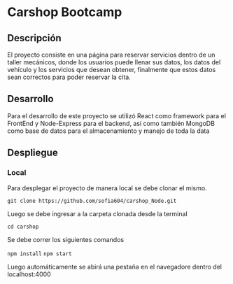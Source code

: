 # Carshop Bootcamp 

## Descripción

El proyecto consiste en una página para reservar servicios dentro de un taller mecánicos, donde los usuarios puede llenar sus datos, los datos
del vehículo y los servicios que desean obtener, finalmente que estos datos sean correctos para poder reservar la cita. 

## Desarrollo
Para el desarrollo de este proyecto se utilizó React como framework para el FrontEnd y Node-Express para el backend, así como también MongoDB como base de datos
para el almacenamiento y manejo de toda la data

## Despliegue
### Local
Para desplegar el proyecto de manera local se debe clonar el mismo.

```git clone https://github.com/sofia604/carshop_Node.git```

Luego se debe ingresar a la carpeta clonada desde la terminal

```cd carshop```

Se debe correr los siguientes comandos

```npm install```
```npm start```

Luego automáticamente se abirá una pestaña en el navegadore dentro del localhost:4000


